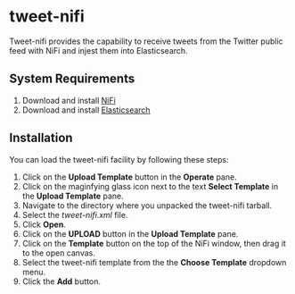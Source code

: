 # tweet-nifi

Tweet-nifi provides the capability to receive tweets from the Twitter public feed with NiFi and injest them into Elasticsearch.

## System Requirements

1. Download and install [NiFi](https://nifi.apache.org/download.html)
2. Download and install [Elasticsearch](https://www.elastic.co/downloads/elasticsearch)

## Installation

You can load the tweet-nifi facility by following these steps:

1. Click on the **Upload Template** button in the **Operate** pane.
2. Click on the maginfying glass icon next to the text **Select Template** in the **Upload Template** pane.
3. Navigate to the directory where you unpacked the tweet-nifi tarball. 
4. Select the *tweet-nifi.xml* file.
5. Click **Open**.
6. Click on the **UPLOAD** button in the **Upload Template** pane.
7. Click on the **Template** button on the top of the NiFi window, then drag it to the open canvas.
8. Select the tweet-nifi template from the the **Choose Template** dropdown menu.
9. Click the **Add** button.
